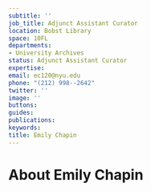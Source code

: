 ```yaml
---
subtitle: ''
job_title: Adjunct Assistant Curator
location: Bobst Library
space: 10FL
departments:
- University Archives
status: Adjunct Assistant Curator
expertise: 
email: ec120@nyu.edu
phone: "(212) 998--2642"
twitter: ''
image: ''
buttons: 
guides: 
publications: 
keywords: 
title: Emily Chapin
---
```


# About Emily Chapin